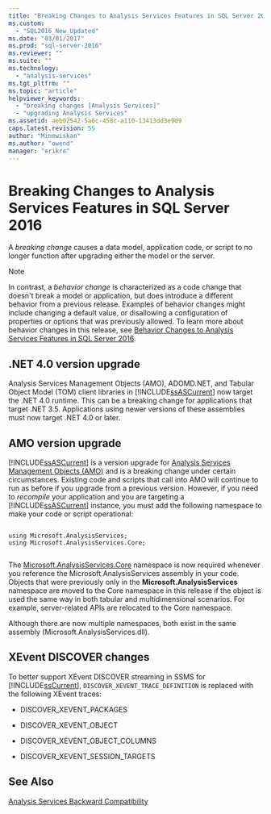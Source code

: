 ```yaml
---
title: "Breaking Changes to Analysis Services Features in SQL Server 2016 | Microsoft Docs"
ms.custom: 
  - "SQL2016_New_Updated"
ms.date: "03/01/2017"
ms.prod: "sql-server-2016"
ms.reviewer: ""
ms.suite: ""
ms.technology: 
  - "analysis-services"
ms.tgt_pltfrm: ""
ms.topic: "article"
helpviewer_keywords: 
  - "breaking changes [Analysis Services]"
  - "upgrading Analysis Services"
ms.assetid: aeb02542-5a6c-458c-a110-13413dd3e9d9
caps.latest.revision: 55
author: "Minewiskan"
ms.author: "owend"
manager: "erikre"
---
```

# Breaking Changes to Analysis Services Features in SQL Server 2016
  A *breaking change* causes a data model, application code, or script  to no longer function after upgrading either the model or the server.  
  
> [!NOTE]  
>  In contrast, a *behavior change* is characterized as a code change that doesn't break a model or application, but does introduce a different behavior from a previous release.  Examples of behavior changes might include changing a default value, or disallowing a configuration of properties or options that was previously allowed. To learn more about behavior changes in this release, see [Behavior Changes to Analysis Services Features in SQL Server 2016](../analysis-services/behavior-changes-to-analysis-services-features-in-sql-server-2016.md).  
  
## .NET 4.0 version upgrade  
 Analysis Services Management Objects (AMO), ADOMD.NET, and Tabular Object Model (TOM) client libraries in [!INCLUDE[ssASCurrent](../includes/ssascurrent-md.md)] now target the .NET 4.0 runtime. This can be a breaking change for applications that target .NET 3.5. Applications using newer versions of these assemblies must now target .NET 4.0 or later.  
  
## AMO version upgrade  
 [!INCLUDE[ssASCurrent](../includes/ssascurrent-md.md)] is a version upgrade for [Analysis Services Management Objects &#40;AMO&#41;](../Topic/Analysis%20Services%20Management%20Objects%20\(AMO\).md) and is  a breaking change under certain circumstances.  Existing code and scripts that call into AMO will continue to run as before if you upgrade from a previous version. However, if you need to *recompile* your application and you are targeting a [!INCLUDE[ssASCurrent](../includes/ssascurrent-md.md)] instance, you must add the following namespace to make your code or script operational:  
  
```  
  
using Microsoft.AnalysisServices;  
using Microsoft.AnalysisServices.Core;  
  
```  
  
 The [Microsoft.AnalysisServices.Core](Microsoft.AnalysisServices.Core.xml) namespace is now required whenever you reference the Microsoft.AnalysisServices assembly in your code. Objects that were previously only in the **Microsoft.AnalysisServices** namespace are moved to the Core namespace in this release if the object is used the same way in both tabular and multidimensional scenarios.  For example, server-related APIs are relocated to the Core namespace.  
  
 Although there are now multiple namespaces, both exist in the same assembly (Microsoft.AnalysisServices.dll).  
  
## XEvent DISCOVER changes  
 To better support XEvent DISCOVER streaming in SSMS for [!INCLUDE[ssCurrent](../includes/sscurrent-md.md)], `DISCOVER_XEVENT_TRACE_DEFINITION` is replaced with the following XEvent traces:  
  
-   DISCOVER_XEVENT_PACKAGES  
  
-   DISCOVER_XEVENT_OBJECT  
  
-   DISCOVER_XEVENT_OBJECT_COLUMNS  
  
-   DISCOVER_XEVENT_SESSION_TARGETS  
  
## See Also  
 [Analysis Services Backward Compatibility](../analysis-services/analysis-services-backward-compatibility.md)  
  
  